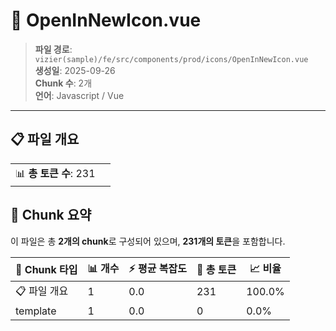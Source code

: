 # 📄 OpenInNewIcon.vue

> **파일 경로**: `vizier(sample)/fe/src/components/prod/icons/OpenInNewIcon.vue`  
> **생성일**: 2025-09-26  
> **Chunk 수**: 2개  
> **언어**: Javascript / Vue
---


## 📋 파일 개요

| | |
|--|--|
| 📊 **총 토큰 수**: 231 |  |






## 🧩 Chunk 요약

이 파일은 총 **2개의 chunk**로 구성되어 있으며, **231개의 토큰**을 포함합니다.

| 🧩 Chunk 타입 | 📊 개수 | ⚡ 평균 복잡도 | 📝 총 토큰 | 📈 비율 |
|---------------|--------|-------------|----------|--------|
| 📋 파일 개요 | 1 | 0.0 | 231 | 100.0% |
| template | 1 | 0.0 | 0 | 0.0% |

